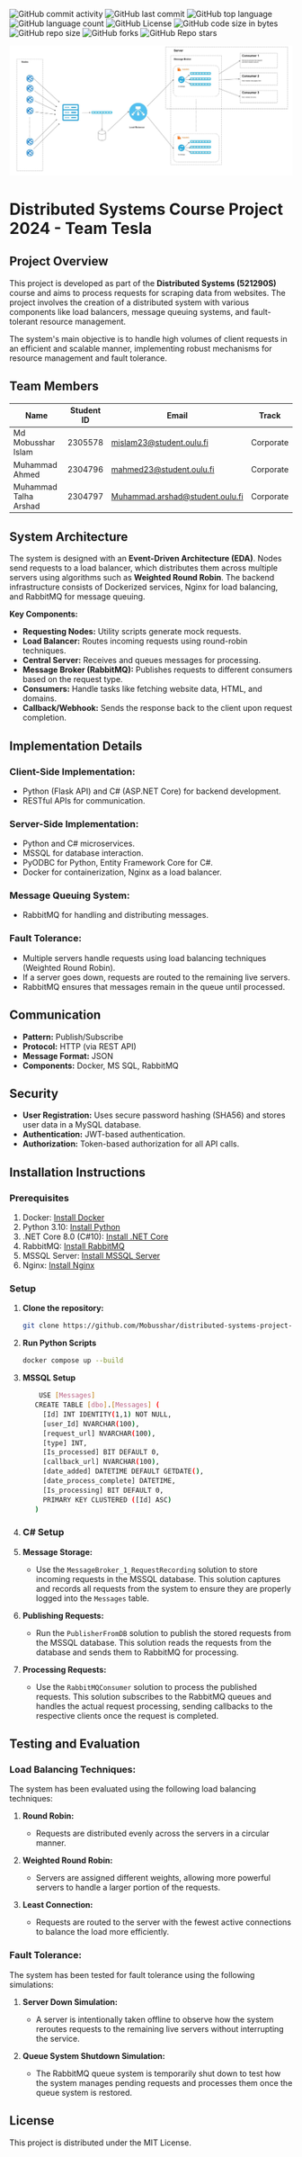 ![GitHub commit activity](https://img.shields.io/github/commit-activity/t/mobusshar/distributed-systems-project-msc-oulu-2024)
![GitHub last commit](https://img.shields.io/github/last-commit/mobusshar/distributed-systems-project-msc-oulu-2024)
![GitHub top language](https://img.shields.io/github/languages/top/mobusshar/distributed-systems-project-msc-oulu-2024)
![GitHub language count](https://img.shields.io/github/languages/count/mobusshar/distributed-systems-project-msc-oulu-2024)
![GitHub License](https://img.shields.io/github/license/mobusshar/distributed-systems-project-msc-oulu-2024)
![GitHub code size in bytes](https://img.shields.io/github/languages/code-size/mobusshar/distributed-systems-project-msc-oulu-2024)
![GitHub repo size](https://img.shields.io/github/repo-size/mobusshar/distributed-systems-project-msc-oulu-2024)
![GitHub forks](https://img.shields.io/github/forks/mobusshar/distributed-systems-project-msc-oulu-2024)
![GitHub Repo stars](https://img.shields.io/github/stars/mobusshar/distributed-systems-project-msc-oulu-2024)


![Alt text](https://github.com/Mobusshar/distributed-systems-project-msc-oulu-2024/blob/main/Images/systemDesign.jpg)




# Distributed Systems Course Project 2024 - Team Tesla

## Project Overview

This project is developed as part of the **Distributed Systems (521290S)** course and aims to process requests for scraping data from websites. The project involves the creation of a distributed system with various components like load balancers, message queuing systems, and fault-tolerant resource management.

The system's main objective is to handle high volumes of client requests in an efficient and scalable manner, implementing robust mechanisms for resource management and fault tolerance.

## Team Members

| Name                 | Student ID | Email                                  | Track     |
|----------------------|------------|----------------------------------------|-----------|
| Md Mobusshar Islam    | 2305578    | mislam23@student.oulu.fi               | Corporate |
| Muhammad Ahmed        | 2304796    | mahmed23@student.oulu.fi               | Corporate |
| Muhammad Talha Arshad | 2304797    | Muhammad.arshad@student.oulu.fi        | Corporate |

## System Architecture

The system is designed with an **Event-Driven Architecture (EDA)**. Nodes send requests to a load balancer, which distributes them across multiple servers using algorithms such as **Weighted Round Robin**. The backend infrastructure consists of Dockerized services, Nginx for load balancing, and RabbitMQ for message queuing.

**Key Components:**

- **Requesting Nodes:** Utility scripts generate mock requests.
- **Load Balancer:** Routes incoming requests using round-robin techniques.
- **Central Server:** Receives and queues messages for processing.
- **Message Broker (RabbitMQ):** Publishes requests to different consumers based on the request type.
- **Consumers:** Handle tasks like fetching website data, HTML, and domains.
- **Callback/Webhook:** Sends the response back to the client upon request completion.

## Implementation Details

### Client-Side Implementation:
- Python (Flask API) and C# (ASP.NET Core) for backend development.
- RESTful APIs for communication.

### Server-Side Implementation:
- Python and C# microservices.
- MSSQL for database interaction.
- PyODBC for Python, Entity Framework Core for C#.
- Docker for containerization, Nginx as a load balancer.

### Message Queuing System:
- RabbitMQ for handling and distributing messages.

### Fault Tolerance:
- Multiple servers handle requests using load balancing techniques (Weighted Round Robin).
- If a server goes down, requests are routed to the remaining live servers.
- RabbitMQ ensures that messages remain in the queue until processed.

## Communication

- **Pattern:** Publish/Subscribe
- **Protocol:** HTTP (via REST API)
- **Message Format:** JSON
- **Components:** Docker, MS SQL, RabbitMQ

## Security

- **User Registration:** Uses secure password hashing (SHA56) and stores user data in a MySQL database.
- **Authentication:** JWT-based authentication.
- **Authorization:** Token-based authorization for all API calls.

## Installation Instructions

### Prerequisites
1. Docker: [Install Docker](https://www.docker.com/)
2. Python 3.10: [Install Python](https://www.python.org/)
3. .NET Core 8.0 (C#10): [Install .NET Core](https://dotnet.microsoft.com/en-us/download)
4. RabbitMQ: [Install RabbitMQ](https://www.rabbitmq.com/)
5. MSSQL Server: [Install MSSQL Server](https://www.microsoft.com/en-us/sql-server/sql-server-downloads)
6. Nginx: [Install Nginx](https://www.nginx.com/)

### Setup

1. **Clone the repository:**
   ```bash
   git clone https://github.com/Mobusshar/distributed-systems-project-msc-oulu-2024.git
   ```
2. **Run Python Scripts**
   ```bash
   docker compose up --build
   ```
3. **MSSQL Setup**
   ```bash
       USE [Messages]
      CREATE TABLE [dbo].[Messages] (
        [Id] INT IDENTITY(1,1) NOT NULL,
        [user_Id] NVARCHAR(100),
        [request_url] NVARCHAR(100),
        [type] INT,
        [Is_processed] BIT DEFAULT 0,
        [callback_url] NVARCHAR(100),
        [date_added] DATETIME DEFAULT GETDATE(),
        [date_process_complete] DATETIME,
        [Is_processing] BIT DEFAULT 0,
        PRIMARY KEY CLUSTERED ([Id] ASC)
      )
   ```
4. ### C# Setup

1. **Message Storage:**
   - Use the `MessageBroker_1_RequestRecording` solution to store incoming requests in the MSSQL database. This solution captures and records all requests from the system to ensure they are properly logged into the `Messages` table.

2. **Publishing Requests:**
   - Run the `PublisherFromDB` solution to publish the stored requests from the MSSQL database. This solution reads the requests from the database and sends them to RabbitMQ for processing.

3. **Processing Requests:**
   - Use the `RabbitMQConsumer` solution to process the published requests. This solution subscribes to the RabbitMQ queues and handles the actual request processing, sending callbacks to the respective clients once the request is completed.

## Testing and Evaluation

### Load Balancing Techniques:
The system has been evaluated using the following load balancing techniques:

1. **Round Robin:** 
   - Requests are distributed evenly across the servers in a circular manner.

2. **Weighted Round Robin:** 
   - Servers are assigned different weights, allowing more powerful servers to handle a larger portion of the requests.

3. **Least Connection:** 
   - Requests are routed to the server with the fewest active connections to balance the load more efficiently.

### Fault Tolerance:
The system has been tested for fault tolerance using the following simulations:

1. **Server Down Simulation:**
   - A server is intentionally taken offline to observe how the system reroutes requests to the remaining live servers without interrupting the service.

2. **Queue System Shutdown Simulation:**
   - The RabbitMQ queue system is temporarily shut down to test how the system manages pending requests and processes them once the queue system is restored.

## License

This project is distributed under the MIT License.


